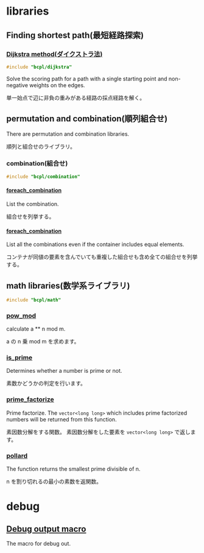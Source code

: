 # libraries

## Finding shortest path(最短経路探索)

### [Dijkstra method(ダイクストラ法)](dc/d3b/structbcpl_1_1dijkstra.html)

```cpp
#include "bcpl/dijkstra"
```

Solve the scoring path for a path with a single starting point and non-negative weights on the edges.

単一始点で辺に非負の重みがある経路の採点経路を解く。

## permutation and combination(順列組合せ)

There are permutation and combination libraries.

順列と組合せのライブラリ。

### combination(組合せ)

```cpp
#include "bcpl/combination"
```

#### [foreach_combination](d5/da2/namespacebcpl.html#a676f38aa58b7120f705c153a99564601)

List the combination.

組合せを列挙する。

#### [foreach_combination](d5/da2/namespacebcpl.html#a3955c6a9122d5b6461cf2bcc7457a5c0)

List all the combinations even if the container includes equal elements.

コンテナが同値の要素を含んでいても重複した組合せも含め全ての組合せを列挙する。

## math libraries(数学系ライブラリ)

```cpp
#include "bcpl/math"
```

### [pow_mod](d5/da2/namespacebcpl.html#a58c3ca1e46633af7c7fb85a65b28fe62)

calculate a \*\* n mod m.

a の n 乗 mod m を求めます。

### [is_prime](d5/da2/namespacebcpl.html#af6d1ac2a68a6e6958d999935344e2b06)

Determines whether a number is prime or not.

素数かどうかの判定を行います。

### [prime_factorize](d5/da2/namespacebcpl.html#a7acec159c4c16e9cd79216fedca94c48)

Prime factorize.
The `vector<long long>` which includes prime factorized numbers will be returned from this function.

素因数分解をする関数。
素因数分解をした要素を `vector<long long>` で返します。

### [pollard](d5/da2/namespacebcpl.html#ab3f983aaf4888662f1d4b795d9862f5a)

The function returns the smallest prime divisible of n.

n を割り切れるの最小の素数を返関数。

# debug

## [Debug output macro](da/d7b/debug_8hpp.html#a3597115824b294c3f7075beff73b29ac)

The macro for debug out.
